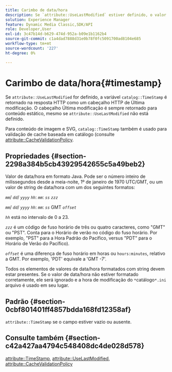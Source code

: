 ```yaml
---
title: Carimbo de data/hora
description: Se `attribute::UseLastModified` estiver definido, o valor `catalog::TimeStamp` será retornado na resposta HTTP como um cabeçalho HTTP de última modificação. O cabeçalho Last-Modified sempre é retornado para conteúdo estático, mesmo se `attribute::UseLastModified` não estiver definido.
solution: Experience Manager
feature: Dynamic Media Classic,SDK/API
role: Developer,User
exl-id: 3c47b14d-b629-474d-952a-b09e1b1162b4
source-git-commit: c1a4dad7888d31e0b78f0fc5091700ad8104e685
workflow-type: tm+mt
source-wordcount: '227'
ht-degree: 0%

---
```


# Carimbo de data/hora{#timestamp}

Se `attribute::UseLastModified` for definido, a variável `catalog::TimeStamp` é retornado na resposta HTTP como um cabeçalho HTTP de Última modificação. O cabeçalho Última modificação é sempre retornado para conteúdo estático, mesmo se `attribute::UseLastModified` não está definido.

Para conteúdo de imagem e SVG, `catalog::TimeStamp` também é usado para validação de cache baseada em catálogo (consulte [attribute::CacheValidationPolicy](/help/aem-is-ir-api/is-api/image-catalog/image-serving-api-ref/c-image-catalog-reference/c-attributes-reference/r-cachevalidationpolicy.md).

## Propriedades {#section-2298a384b5cb43929542655c5a49beb2}

Valor de data/hora em formato Java. Pode ser o número inteiro de milissegundos desde a meia-noite, 1º de janeiro de 1970 UTC/GMT, ou um valor de string de data/hora com um dos seguintes formatos:

*`mm`*/ *`dd`*/ *`yyyy`* *`hh`*: *`mm`*: *`ss`* *`zzz`*

*`mm`*/ *`dd`*/ *`yyyy`* *`hh`*: *`mm`*: *`ss`* GMT *`offset`*

*`hh`* está no intervalo de 0 a 23.

*`zzz`* é um código de fuso horário de três ou quatro caracteres, como &quot;GMT&quot; ou &quot;PST&quot;. Conta para o Horário de verão no código do fuso horário. Por exemplo, &quot;PST&quot; para a Hora Padrão do Pacífico, versus &quot;PDT&quot; para o Horário de Verão do Pacífico).

*`offset`* é uma diferença de fuso horário em horas ou `hours:minutes`, relativo a GMT. Por exemplo, &#39;PDT&#39; equivale a &#39;GMT -7&#39;.

Todos os elementos de valores de data/hora formatados com string devem estar presentes. Se o valor de data/hora não estiver formatado corretamente, ele será ignorado e a hora de modificação do `*`catálogo`*.ini` arquivo é usado em seu lugar.

## Padrão {#section-0cbf801401ff4857bdda168fd12358af}

`attribute::TimeStamp` se o campo estiver vazio ou ausente.

## Consulte também {#section-c42a427aa4794c548408dc4de028d578}

[attribute::TimeStamp](../../../../../../is-api/image-catalog/image-serving-api-ref/c-image-catalog-reference/c-attributes-reference/r-timestamp.md#reference-4213c599a64942ee8cb9d80696b08296), [attribute::UseLastModified](../../../../../../is-api/image-catalog/image-serving-api-ref/c-image-catalog-reference/c-attributes-reference/r-uselastmodified.md#reference-73ecc421e6864a38aec5a4775f06b8e8), [attribute::CacheValidationPolicy](../../../../../../is-api/image-catalog/image-serving-api-ref/c-image-catalog-reference/c-attributes-reference/r-cachevalidationpolicy.md#reference-e55e52fd749041718a9af69fa2027b57)
